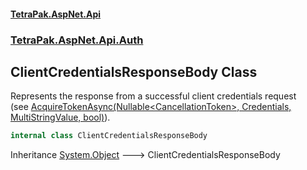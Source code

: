 #### [TetraPak.AspNet.Api](index.md 'index')
### [TetraPak.AspNet.Api.Auth](TetraPak_AspNet_Api_Auth.md 'TetraPak.AspNet.Api.Auth')
## ClientCredentialsResponseBody Class
Represents the response from a successful client credentials request  
(see [AcquireTokenAsync(Nullable&lt;CancellationToken&gt;, Credentials, MultiStringValue, bool)](TetraPak_AspNet_Api_Auth_IClientCredentialsGrantService.md#TetraPak_AspNet_Api_Auth_IClientCredentialsGrantService_AcquireTokenAsync(System_Nullable_System_Threading_CancellationToken__TetraPak_Credentials_TetraPak_MultiStringValue_bool) 'TetraPak.AspNet.Api.Auth.IClientCredentialsGrantService.AcquireTokenAsync(System.Nullable&lt;System.Threading.CancellationToken&gt;, TetraPak.Credentials, TetraPak.MultiStringValue, bool)')).  
```csharp
internal class ClientCredentialsResponseBody
```

Inheritance [System.Object](https://docs.microsoft.com/en-us/dotnet/api/System.Object 'System.Object') &#129106; ClientCredentialsResponseBody  
